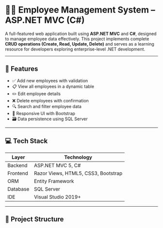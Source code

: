 # 🧑‍💼 Employee Management System – ASP.NET MVC (C#)

A full-featured web application built using **ASP.NET MVC** and **C#**, designed to manage employee data effectively. This project implements complete **CRUD operations (Create, Read, Update, Delete)** and serves as a learning resource for developers exploring enterprise-level .NET development.

---

## 🔧 Features

- ✅ Add new employees with validation
- 📋 View all employees in a dynamic table
- ✏️ Edit employee details
- ❌ Delete employees with confirmation
- 🔍 Search and filter employee data
- 🎨 Responsive UI with Bootstrap
- 🗃️ Data persistence using SQL Server

---

## 💻 Tech Stack

| Layer         | Technology           |
|---------------|----------------------|
| Backend       | ASP.NET MVC 5, C#    |
| Frontend      | Razor Views, HTML5, CSS3, Bootstrap |
| ORM           | Entity Framework     |
| Database      | SQL Server           |
| IDE           | Visual Studio 2019+  |

---

## 📂 Project Structure

